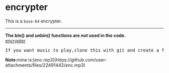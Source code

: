 # encrypter
This is a <code>base-64</code> encrypter.
<hr>
<b>The bin() and unbin() functions are <i>not</i> used in the code.</b><br>
<a href="encrypter.html"> encrypter </a><pre>
If you want music to play,clone this with git and create a file called enc.mp3 to put your file in.
</pre>
<b>Note:</b>mine is:[enc.mp3](https://github.com/user-attachments/files/22491442/enc.mp3)

